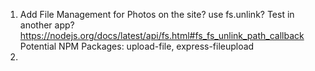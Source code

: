 1. Add File Management for Photos on the site? use fs.unlink? Test in another app? https://nodejs.org/docs/latest/api/fs.html#fs_fs_unlink_path_callback
	Potential NPM Packages: upload-file, express-fileupload
2. 